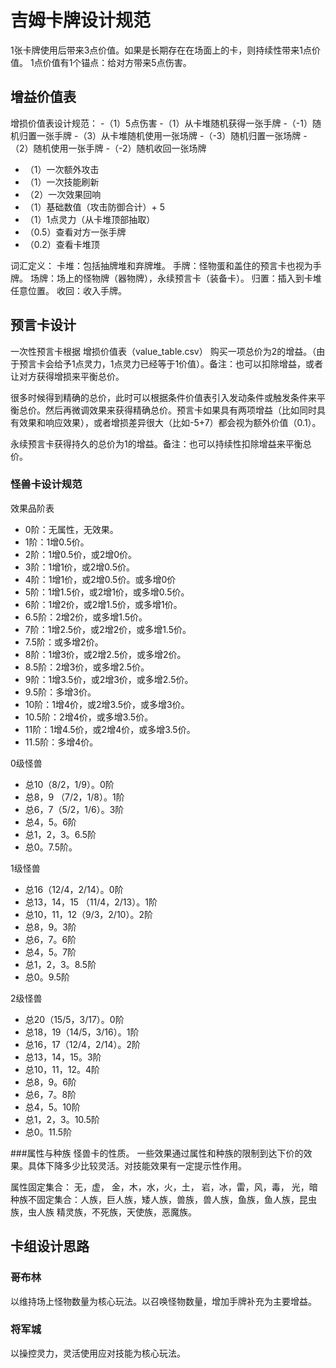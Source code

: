 # 吉姆卡牌设计规范
1张卡牌使用后带来3点价值。如果是长期存在在场面上的卡，则持续性带来1点价值。
1点价值有1个锚点：给对方带来5点伤害。

## 增益价值表

增损价值表设计规范：
-（1）5点伤害 
-（1）从卡堆随机获得一张手牌
-（-1）随机归置一张手牌
-（3）从卡堆随机使用一张场牌
-（-3）随机归置一张场牌
-（2）随机使用一张手牌
-（-2）随机收回一张场牌
- （1）一次额外攻击
- （1）一次技能刷新
- （2）一次效果回响
- （1）基础数值（攻击防御合计）+ 5
- （1）1点灵力（从卡堆顶部抽取）
- （0.5）查看对方一张手牌
- （0.2）查看卡堆顶

词汇定义：
卡堆：包括抽牌堆和弃牌堆。
手牌：怪物蛋和盖住的预言卡也视为手牌。
场牌：场上的怪物牌（器物牌），永续预言卡（装备卡）。
归置：插入到卡堆任意位置。
收回：收入手牌。


## 预言卡设计
一次性预言卡根据 增损价值表（value_table.csv） 购买一项总价为2的增益。（由于预言卡会给予1点灵力，1点灵力已经等于1价值）。备注：也可以扣除增益，或者让对方获得增损来平衡总价。

很多时候得到精确的总价，此时可以根据条件价值表引入发动条件或触发条件来平衡总价。然后再微调效果来获得精确总价。预言卡如果具有两项增益（比如同时具有效果和响应效果），或者增损差异很大（比如-5+7）都会视为额外价值（0.1）。

永续预言卡获得持久的总价为1的增益。备注：也可以持续性扣除增益来平衡总价。

 ### 怪兽卡设计规范 
效果品阶表
- 0阶：无属性，无效果。
- 1阶：1增0.5价。
- 2阶：1增0.5价，或2增0价。
- 3阶：1增1价，或2增0.5价。
- 4阶：1增1价，或2增0.5价。或多增0价
- 5阶：1增1.5价，或2增1价，或多增0.5价。
- 6阶：1增2价，或2增1.5价，或多增1价。
- 6.5阶：2增2价，或多增1.5价。
- 7阶：1增2.5价，或2增2价，或多增1.5价。
- 7.5阶：或多增2价。
- 8阶：1增3价，或2增2.5价，或多增2价。
- 8.5阶：2增3价，或多增2.5价。
- 9阶：1增3.5价，或2增3价，或多增2.5价。
- 9.5阶：多增3价。
- 10阶：1增4价，或2增3.5价，或多增3价。
- 10.5阶：2增4价，或多增3.5价。
- 11阶：1增4.5价，或2增4价，或多增3.5价。
- 11.5阶：多增4价。

0级怪兽 
- 总10（8/2，1/9）。0阶
- 总8，9 （7/2，1/8）。1阶
- 总6，7（5/2，1/6）。3阶
- 总4，5。6阶
- 总1，2，3。6.5阶
- 总0。7.5阶。

1级怪兽 
- 总16（12/4，2/14）。0阶
- 总13，14，15 （11/4，2/13）。1阶
- 总10，11，12（9/3，2/10）。2阶
- 总8，9。3阶
- 总6，7。6阶
- 总4，5。7阶
- 总1，2，3。8.5阶
- 总0。9.5阶


2级怪兽 
- 总20（15/5，3/17）。0阶
- 总18，19（14/5，3/16）。1阶
- 总16，17（12/4，2/14）。2阶
- 总13，14，15。3阶
- 总10，11，12。4阶
- 总8，9。6阶
- 总6，7。8阶
- 总4，5。10阶
- 总1，2，3。10.5阶
- 总0。11.5阶


###属性与种族
怪兽卡的性质。 一些效果通过属性和种族的限制到达下价的效果。具体下降多少比较灵活。对技能效果有一定提示性作用。

属性固定集合： 无，虚， 金，木，水，火，土， 岩，冰，雷，风，毒， 光，暗 
种族不固定集合：人族，巨人族，矮人族，兽族，兽人族，鱼族，鱼人族，昆虫族，虫人族 精灵族，不死族，天使族，恶魔族。


 ## 卡组设计思路 
### 哥布林
以维持场上怪物数量为核心玩法。以召唤怪物数量，增加手牌补充为主要增益。

### 将军城
以操控灵力，灵活使用应对技能为核心玩法。 
